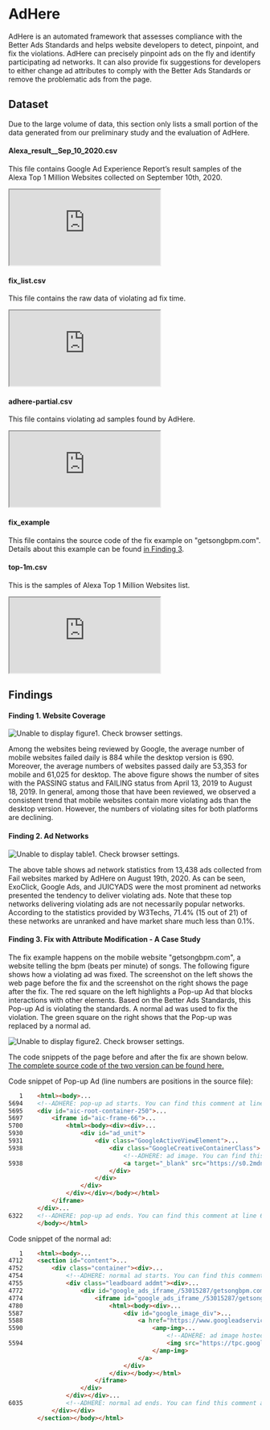 # AdHere

AdHere is an automated framework that assesses compliance with the Better Ads Standards and
helps website developers to detect, pinpoint, and fix the violations.
AdHere can precisely pinpoint ads on the fly and identify participating ad networks. 
It can also provide fix suggestions for developers to either change
ad attributes to comply with the Better Ads Standards or remove
the problematic ads from the page.


## Dataset

Due to the large volume of data, this section only lists 
a small portion of the data generated from our preliminary study and the evaluation of AdHere.

#### Alexa_result__Sep_10_2020.csv
This file contains Google Ad Experience Report’s result samples
of the Alexa Top 1 Million Websites collected on September 10th, 2020.
<iframe src="https://docs.google.com/spreadsheets/d/e/2PACX-1vSGx9nPZIDXRfVwhFt4rTM_bVbWagirlg6wVuvP2bB79_0ZndvWe_ZTi_BVyWEacVhPUchVuTF4R2yr/pubhtml?gid=2041000367&amp;single=true&amp;widget=true&amp;headers=false"></iframe>

#### fix_list.csv
This file contains the raw data of violating ad fix time.
<iframe src="https://docs.google.com/spreadsheets/d/e/2PACX-1vSGx9nPZIDXRfVwhFt4rTM_bVbWagirlg6wVuvP2bB79_0ZndvWe_ZTi_BVyWEacVhPUchVuTF4R2yr/pubhtml?gid=1068233299&amp;single=true&amp;widget=true&amp;headers=false"></iframe>

#### adhere-partial.csv
This file contains violating ad samples found by AdHere.
<iframe src="https://docs.google.com/spreadsheets/d/e/2PACX-1vSGx9nPZIDXRfVwhFt4rTM_bVbWagirlg6wVuvP2bB79_0ZndvWe_ZTi_BVyWEacVhPUchVuTF4R2yr/pubhtml?gid=911669432&amp;single=true&amp;widget=true&amp;headers=false"></iframe>

#### fix_example
This file contains the source code of the fix example on "getsongbpm.com". 
Details about this example can be found [in Finding 3](adhere-tech.github.io#finding-3-fix-with-attribute-modification---a-case-study).

#### top-1m.csv
This is the samples of Alexa Top 1 Million Websites list.
<iframe src="https://docs.google.com/spreadsheets/d/e/2PACX-1vSGx9nPZIDXRfVwhFt4rTM_bVbWagirlg6wVuvP2bB79_0ZndvWe_ZTi_BVyWEacVhPUchVuTF4R2yr/pubhtml?gid=2070170508&amp;single=true&amp;widget=true&amp;headers=false"></iframe>

## Findings

#### Finding 1. Website Coverage
![Unable to display figure1. Check browser settings.](figs/data_8.png)

Among the websites being reviewed by Google, the average
number of mobile websites failed daily is 884 while the desktop
version is 690. Moreover, the average numbers of websites passed
daily are 53,353 for mobile and 61,025 for desktop. The above figure shows the
number of sites with the PASSING status and FAILING status from
April 13, 2019 to August 18, 2019.
In general, among those that have been reviewed, we observed a
consistent trend that mobile websites contain more violating
ads than the desktop version. However, the numbers of violating
sites for both platforms are declining.

#### Finding 2. Ad Networks
![Unable to display table1. Check browser settings.](figs/table_4.png)

The above table shows ad network statistics from 13,438 ads collected from
Fail websites marked by AdHere on August 19th, 2020. 
As can be seen, ExoClick, Google Ads, and JUICYADS were the
most prominent ad networks presented the tendency to deliver violating
ads. Note that these top networks delivering violating
ads are not necessarily popular networks. According to the statistics
provided by W3Techs, 71.4% (15 out of 21) of these networks
are unranked and have market share much less than 0.1%.

#### Finding 3. Fix with Attribute Modification - A Case Study

The fix example happens on the mobile website "getsongbpm.com", 
a website telling the bpm (beats per minute) of songs. 
The following figure shows how a violating ad was fixed.
The screenshot on the left shows the web page before the fix 
and the screenshot on the right shows the page after the fix. 
The red square on the left highlights a Pop-up Ad that blocks interactions with other elements. 
Based on the Better Ads Standards, this Pop-up Ad is violating the standards. 
A normal ad was used to fix the violation. 
The green square on the right shows that the Pop-up was replaced by a normal ad. 

![Unable to display figure2. Check browser settings.](figs/merged.png)

The code snippets of the page before and after the fix are shown below. 
[The complete source code of the two version can be found here.](https://github.com/adhere-tech/adhere-tech.github.io/tree/master/Data/fix_example)  

Code snippet of Pop-up Ad (line numbers are positions in the source file):
```html
   1    <html><body>...
5694    <!--ADHERE: pop-up ad starts. You can find this comment at line 5694 in file-->
5695    <div id="aic-root-container-250">...
5697        <iframe id="aic-frame-66">...
5700            <html><body><div><div>...
5930                <div id="ad_unit">
5931                    <div class="GoogleActiveViewElement">...
5938                        <div class="GoogleCreativeContainerClass">
                                <!--ADHERE: ad image. You can find this comment at line 5938 in file-->
5938                            <a target="_blank" src="https://s0.2mdn.net/simgad/..." alt="Advertisement"></a>
                            </div>
                        </div>
                    </div>
                </div></div></body></html>
            </iframe>
        </div>...
6322    <!--ADHERE: pop-up ad ends. You can find this comment at line 6322 in file-->
        </body></html>
```

Code snippet of the normal ad:
```html
   1    <html><body>...
4712    <section id="content">...
4752        <div class="container"><div>...
4754            <!--ADHERE: normal ad starts. You can find this comment at line 4754 in file-->
4755            <div class="leadboard addmt"><div>...
4772                <div id="google_ads_iframe_/53015287/getsongbpm.com_m_300x250_1_0__container__">...
4774                    <iframe id="google_ads_iframe_/53015287/getsongbpm.com_m_300x250_1_0">...
4780                        <html><body><div>...
5587                            <div id="google_image_div">...
5588                                <a href="https://www.googleadservices.com/pagead/..." target="_blank">
5590                                    <amp-img>...
                                            <!--ADHERE: ad image hosted on Google Ads. You can find this comment at line 5594 in file-->
5594                                        <img src="https://tpc.googlesyndication.com/daca_images/simgad/...">
                                        </amp-img>
                                    </a>
                                </div>
                            </div></body></html>
                        </iframe>
                    </div>
                </div></div>...
6035            <!--ADHERE: normal ad ends. You can find this comment at line 6035 in file-->
            </div></div>
        </section></body></html>
```
